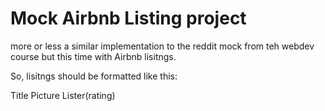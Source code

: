 # Mock Airbnb Listing project

more or less a similar implementation to the reddit mock from teh webdev course but this time with Airbnb lisitngs.

So, lisitngs should be formatted like this:

Title
Picture
Lister(rating)


